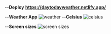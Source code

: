 --**Deploy**
**https://daytodayweather.netlify.app/**

--**Weather App**
![weather](https://github.com/user-attachments/assets/2757f66c-2eb6-43fe-ad5f-808a17076fe7)
--**Celsius**
![celsius](https://github.com/user-attachments/assets/7e228671-049b-45b7-8f2e-1843105aae0e)

--**Screen sizes**
![screen sizes](https://github.com/user-attachments/assets/06fa7908-b2f3-420b-a60b-71280b7dce7a)
